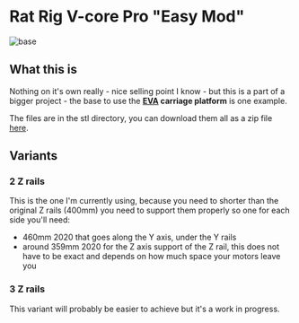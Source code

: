 # Rat Rig V-core Pro "Easy Mod"

![base](https://raw.githubusercontent.com/pkucmus/Easy-Mod/master/images/base.png)

## What this is

Nothing on it's own really - nice selling point I know - but this is a part of a bigger project - the base to use the **[EVA](https://github.com/pkucmus/EVA/) carriage platform** is one example.

The files are in the stl directory, you can download them all as a zip file [here](https://github.com/pkucmus/EVA/archive/master.zip).

## Variants

### 2 Z rails

This is the one I'm currently using, because you need to shorter than the original Z rails (400mm) you need to support them properly so one for each side you'll need:

- 460mm 2020 that goes along the Y axis, under the Y rails
- around 359mm 2020 for the Z axis support of the Z rail, this does not have to be exact and depends on how much space your motors leave you

### 3 Z rails

This variant will probably be easier to achieve but it's a work in progress.
